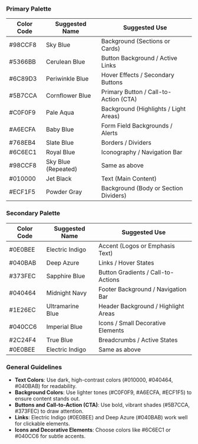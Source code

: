 ### **Primary Palette**
| Color Code | Suggested Name      | Suggested Use                         |
|------------|---------------------|---------------------------------------|
| #98CCF8    | Sky Blue            | Background (Sections or Cards)        |
| #5366BB    | Cerulean Blue       | Button Background / Active Links      |
| #6C89D3    | Periwinkle Blue     | Hover Effects / Secondary Buttons     |
| #5B7CCA    | Cornflower Blue     | Primary Button / Call-to-Action (CTA) |
| #C0F0F9    | Pale Aqua           | Background (Highlights / Light Areas) |
| #A6ECFA    | Baby Blue           | Form Field Backgrounds / Alerts       |
| #768EB4    | Slate Blue          | Borders / Dividers                    |
| #6C6EC1    | Royal Blue          | Iconography / Navigation Bar          |
| #98CCF8    | Sky Blue (Repeated) | Same as above                         |
| #010000    | Jet Black           | Text (Main Content)                   |
| #ECF1F5    | Powder Gray         | Background (Body or Section Dividers) |

### **Secondary Palette**
| Color Code | Suggested Name      | Suggested Use                         |
|------------|---------------------|---------------------------------------|
| #0E0BEE    | Electric Indigo     | Accent (Logos or Emphasis Text)       |
| #040BAB    | Deep Azure          | Links / Hover States                  |
| #373FEC    | Sapphire Blue       | Button Gradients / Call-to-Actions    |
| #040464    | Midnight Navy       | Footer Background / Navigation Bar    |
| #1E26EC    | Ultramarine Blue    | Header Background / Highlight Areas   |
| #040CC6    | Imperial Blue       | Icons / Small Decorative Elements     |
| #2C24F4    | True Blue           | Breadcrumbs / Active States           |
| #0E0BEE    | Electric Indigo     | Same as above                         |

### **General Guidelines**
- **Text Colors**: Use dark, high-contrast colors (#010000, #040464, #040BAB) for readability.  
- **Background Colors**: Use lighter tones (#C0F0F9, #A6ECFA, #ECF1F5) to ensure content stands out.  
- **Buttons and Call-to-Action (CTA)**: Use bold, vibrant shades (#5B7CCA, #373FEC) to draw attention.  
- **Links**: Electric Indigo (#0E0BEE) and Deep Azure (#040BAB) work well for clickable elements.  
- **Icons and Decorative Elements**: Choose colors like #6C6EC1 or #040CC6 for subtle accents.
